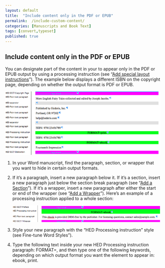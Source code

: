 ```yaml
---
layout: default
title:  "Include content only in the PDF or EPUB"
permalink:  /include-custom-content/
categories: [Manuscripts and Book Text]
tags: [convert,typeset]
published: true
---
```


<section data-type="chapter" class="hsecchapter" data-hederis-type="hsecchapter" id="include-custom-content" data-pi-attrs="id: include-custom-content; data-tags: convert,typeset;" role="doc-chapter" data-tags="convert,typeset" data-author-name=" " data-book-title=" " title="Include content only in the PDF or EPUB"><h1 data-hederis-type="hblkchaptitle" class="hblkchaptitle" id="poKAUeT4w">Include content only in the PDF or EPUB</h1>
    <p class="hblkp" data-hederis-type="hblkp" id="p9KirHFjW">You can designate part of the content in your to appear only in the PDF or EPUB output by using a processing instruction (see &#8220;<a href="{% post_url 2019-10-22-36-Addspeciallayoutinstructions %}" id="pFI53kjiB"><span class="Hyperlink" id="p6emkWfSE">Add special layout instructions</span></a>&#8221;). The example below displays a different ISBN on the copyright page, depending on whether the output format is PDF or EPUB.</p>
    <img data-hederis-type="hblkimg" class="hblkimg" id="pFkFzneX8" src="/images/customcontent1.png" data-img-src="customcontent1.png"/>
    <ol class="hwprnumlist" data-hederis-type="hwprnumlist" id="pB91rrYp3"><li class="hblkoli" data-hederis-type="hblkoli" id="liOo388wTt"><p class="hblkoli" data-hederis-type="hblklip" id="pSJSmMFw3">In your Word manuscript, find the paragraph, section, or wrapper that you want to hide in certain output formats.</p></li>
    <li class="hblkoli" data-hederis-type="hblkoli" id="li3n5X0lnP"><p class="hblkoli" data-hederis-type="hblklip" id="pY5OP5bzr">If it&#8217;s a paragraph, insert a new paragraph below it. If it&#8217;s a section, insert a new paragraph just below the section break paragraph (see &#8220;<a href="{% post_url 2019-10-22-18-AddaSection %}" id="prpOcr0zl"><span class="Hyperlink" id="pE4Tm3dhY">Add a Section</span></a>&#8221;). If it&#8217;s a wrapper, insert a new paragraph after either the start or end of the wrapper (see &#8220;<a href="{% post_url 2019-10-22-17-AddaWrapper %}" id="pQE92tEKL"><span class="Hyperlink" id="pdd3O7cos">Add a Wrapper</span></a>&#8221;). Here&#8217;s an example of a processing instruction applied to a whole section:</p><img data-hederis-type="hblkimg" class="hblkimg" id="pPpSwWcoX" src="/images/customcontent2.png" data-img-src="customcontent2.png"/>
    </li>
    <li class="hblkoli" data-hederis-type="hblkoli" id="liLepLQxiW"><p class="hblkoli" data-hederis-type="hblklip" id="pZK0lDZQQ">Style your new paragraph with the &#8220;HED Processing instruction&#8221; style (see Fine-tune Word Styles&#8221;).</p></li>
    <li class="hblkoli" data-hederis-type="hblkoli" id="liKjzIrGRg"><p class="hblkoli" data-hederis-type="hblklip" id="ptVS8dtum">Type the following text inside your new HED Processing instruction paragraph: FORMAT=, and then type one of the following keywords, depending on which output format you want the element to appear in: ebook, print.</p></li>
    </ol>
    </section>
    